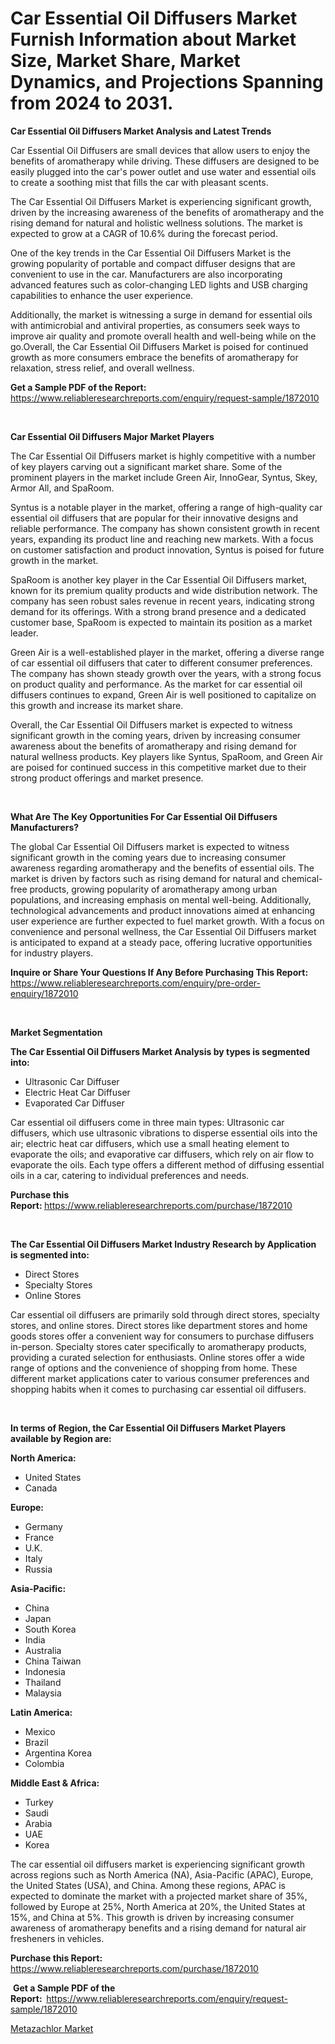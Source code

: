 <p><h1>Car Essential Oil Diffusers Market Furnish Information about Market Size, Market Share, Market Dynamics, and Projections Spanning from 2024 to 2031.</h1></p><p><strong>Car Essential Oil Diffusers Market Analysis and Latest Trends</strong></p>
<p><p>Car Essential Oil Diffusers are small devices that allow users to enjoy the benefits of aromatherapy while driving. These diffusers are designed to be easily plugged into the car's power outlet and use water and essential oils to create a soothing mist that fills the car with pleasant scents.</p><p>The Car Essential Oil Diffusers Market is experiencing significant growth, driven by the increasing awareness of the benefits of aromatherapy and the rising demand for natural and holistic wellness solutions. The market is expected to grow at a CAGR of 10.6% during the forecast period.</p><p>One of the key trends in the Car Essential Oil Diffusers Market is the growing popularity of portable and compact diffuser designs that are convenient to use in the car. Manufacturers are also incorporating advanced features such as color-changing LED lights and USB charging capabilities to enhance the user experience.</p><p>Additionally, the market is witnessing a surge in demand for essential oils with antimicrobial and antiviral properties, as consumers seek ways to improve air quality and promote overall health and well-being while on the go.Overall, the Car Essential Oil Diffusers Market is poised for continued growth as more consumers embrace the benefits of aromatherapy for relaxation, stress relief, and overall wellness.</p></p>
<p><strong>Get a Sample PDF of the Report:&nbsp;</strong> <a href="https://www.reliableresearchreports.com/enquiry/request-sample/1872010">https://www.reliableresearchreports.com/enquiry/request-sample/1872010</a></p>
<p>&nbsp;</p>
<p><strong>Car Essential Oil Diffusers Major Market Players</strong></p>
<p><p>The Car Essential Oil Diffusers market is highly competitive with a number of key players carving out a significant market share. Some of the prominent players in the market include Green Air, InnoGear, Syntus, Skey, Armor All, and SpaRoom. </p><p>Syntus is a notable player in the market, offering a range of high-quality car essential oil diffusers that are popular for their innovative designs and reliable performance. The company has shown consistent growth in recent years, expanding its product line and reaching new markets. With a focus on customer satisfaction and product innovation, Syntus is poised for future growth in the market.</p><p>SpaRoom is another key player in the Car Essential Oil Diffusers market, known for its premium quality products and wide distribution network. The company has seen robust sales revenue in recent years, indicating strong demand for its offerings. With a strong brand presence and a dedicated customer base, SpaRoom is expected to maintain its position as a market leader.</p><p>Green Air is a well-established player in the market, offering a diverse range of car essential oil diffusers that cater to different consumer preferences. The company has shown steady growth over the years, with a strong focus on product quality and performance. As the market for car essential oil diffusers continues to expand, Green Air is well positioned to capitalize on this growth and increase its market share.</p><p>Overall, the Car Essential Oil Diffusers market is expected to witness significant growth in the coming years, driven by increasing consumer awareness about the benefits of aromatherapy and rising demand for natural wellness products. Key players like Syntus, SpaRoom, and Green Air are poised for continued success in this competitive market due to their strong product offerings and market presence.</p></p>
<p>&nbsp;</p>
<p><strong>What Are The Key Opportunities For Car Essential Oil Diffusers Manufacturers?</strong></p>
<p><p>The global Car Essential Oil Diffusers market is expected to witness significant growth in the coming years due to increasing consumer awareness regarding aromatherapy and the benefits of essential oils. The market is driven by factors such as rising demand for natural and chemical-free products, growing popularity of aromatherapy among urban populations, and increasing emphasis on mental well-being. Additionally, technological advancements and product innovations aimed at enhancing user experience are further expected to fuel market growth. With a focus on convenience and personal wellness, the Car Essential Oil Diffusers market is anticipated to expand at a steady pace, offering lucrative opportunities for industry players.</p></p>
<p><strong>Inquire or Share Your Questions If Any Before Purchasing This Report:</strong> <a href="https://www.reliableresearchreports.com/enquiry/pre-order-enquiry/1872010">https://www.reliableresearchreports.com/enquiry/pre-order-enquiry/1872010</a></p>
<p>&nbsp;</p>
<p><strong>Market Segmentation</strong></p>
<p><strong>The Car Essential Oil Diffusers Market Analysis by types is segmented into:</strong></p>
<p><ul><li>Ultrasonic Car Diffuser</li><li>Electric Heat Car Diffuser</li><li>Evaporated Car Diffuser</li></ul></p>
<p><p>Car essential oil diffusers come in three main types: Ultrasonic car diffusers, which use ultrasonic vibrations to disperse essential oils into the air; electric heat car diffusers, which use a small heating element to evaporate the oils; and evaporative car diffusers, which rely on air flow to evaporate the oils. Each type offers a different method of diffusing essential oils in a car, catering to individual preferences and needs.</p></p>
<p><strong>Purchase this Report:&nbsp;</strong><a href="https://www.reliableresearchreports.com/purchase/1872010">https://www.reliableresearchreports.com/purchase/1872010</a></p>
<p>&nbsp;</p>
<p><strong>The Car Essential Oil Diffusers Market Industry Research by Application is segmented into:</strong></p>
<p><ul><li>Direct Stores</li><li>Specialty Stores</li><li>Online Stores</li></ul></p>
<p><p>Car essential oil diffusers are primarily sold through direct stores, specialty stores, and online stores. Direct stores like department stores and home goods stores offer a convenient way for consumers to purchase diffusers in-person. Specialty stores cater specifically to aromatherapy products, providing a curated selection for enthusiasts. Online stores offer a wide range of options and the convenience of shopping from home. These different market applications cater to various consumer preferences and shopping habits when it comes to purchasing car essential oil diffusers.</p></p>
<p>&nbsp;</p>
<p><strong>In terms of Region, the Car Essential Oil Diffusers Market Players available by Region are:</strong></p>
<p>
    <p> <strong> North America: </strong>
        <ul>
            <li>United States</li>
            <li>Canada</li>
        </ul>
        </p> 
    <p> <strong> Europe: </strong>
        <ul>
            <li>Germany</li>
            <li>France</li>
            <li>U.K.</li>
            <li>Italy</li>
            <li>Russia</li>
        </ul>
        </p> 
    <p> <strong> Asia-Pacific: </strong>
        <ul>
            <li>China</li>
            <li>Japan</li>
            <li>South Korea</li>
            <li>India</li>
            <li>Australia</li>
            <li>China Taiwan</li>
            <li>Indonesia</li>
            <li>Thailand</li>
            <li>Malaysia</li>
        </ul>
        </p> 
    <p> <strong> Latin America: </strong>
        <ul>
            <li>Mexico</li>
            <li>Brazil</li>
            <li>Argentina Korea</li>
            <li>Colombia</li>
        </ul>
        </p> 
    <p> <strong> Middle East & Africa: </strong>
        <ul>
            <li>Turkey</li>
            <li>Saudi</li>
            <li>Arabia</li>
            <li>UAE</li>
            <li>Korea</li>
        </ul>
    </p>
    </p>
<p><p>The car essential oil diffusers market is experiencing significant growth across regions such as North America (NA), Asia-Pacific (APAC), Europe, the United States (USA), and China. Among these regions, APAC is expected to dominate the market with a projected market share of 35%, followed by Europe at 25%, North America at 20%, the United States at 15%, and China at 5%. This growth is driven by increasing consumer awareness of aromatherapy benefits and a rising demand for natural air fresheners in vehicles.</p></p>
<p><strong>Purchase this Report: </strong><a href="https://www.reliableresearchreports.com/purchase/1872010">https://www.reliableresearchreports.com/purchase/1872010</a></p>
<p>&nbsp;<strong>Get a Sample PDF of the Report:&nbsp;&nbsp;</strong><a href="https://www.reliableresearchreports.com/enquiry/request-sample/1872010">https://www.reliableresearchreports.com/enquiry/request-sample/1872010</a></p>
<p><strong></strong></p>
<p><p><a href="https://invited-way-688.notion.site/Metazachlor-Market-with-the-goal-of-estimating-the-market-size-and-future-growth-potential-of-variou-58e7a22fc4f544f1be831c2c43462e3a">Metazachlor Market</a></p></p>